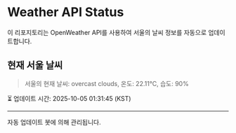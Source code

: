 
# Weather API Status

이 리포지토리는 OpenWeather API를 사용하여 서울의 날씨 정보를 자동으로 업데이트합니다.

## 현재 서울 날씨
> 서울의 현재 날씨: overcast clouds, 온도: 22.11°C, 습도: 90%

⏳ 업데이트 시간: 2025-10-05 01:31:45 (KST)

---
자동 업데이트 봇에 의해 관리됩니다.
